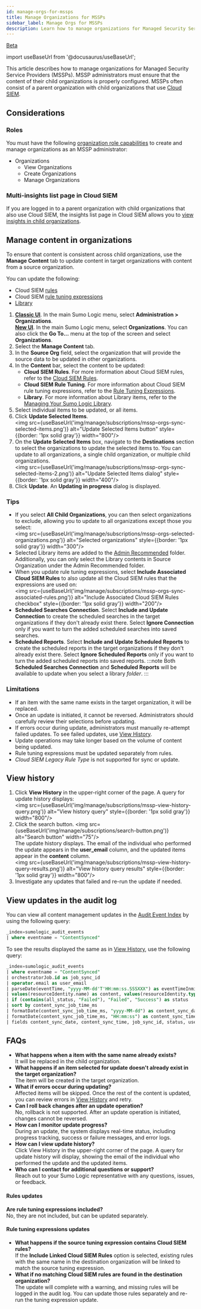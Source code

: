 ```yaml
---
id: manage-orgs-for-mssps
title: Manage Organizations for MSSPs
sidebar_label: Manage Orgs for MSSPs
description: Learn how to manage organizations for Managed Security Service Providers (MSSPs).
---
```


<head>
 <meta name="robots" content="noindex" />
</head>

<p><a href="/docs/beta"><span className="beta">Beta</span></a></p>

import useBaseUrl from '@docusaurus/useBaseUrl';

This article describes how to manage organizations for Managed Security Service Providers (MSSPs). MSSP administrators must ensure that the content of their child organizations is properly configured. MSSPs often consist of a parent organization with child organizations that use [Cloud SIEM](/docs/cse/).

## Considerations

### Roles

You must have the following [organization role capabilities](/docs/manage/users-roles/roles/role-capabilities/#organizations) to create and manage organizations as an MSSP administrator:

* Organizations
   * View Organizations
   * Create Organizations
   * Manage Organizations

### Multi-insights list page in Cloud SIEM

If you are logged in to a parent organization with child organizations that also use Cloud SIEM, the insights list page in Cloud SIEM allows you to [view insights in child organizations](/docs/cse/get-started-with-cloud-siem/about-cse-insight-ui/#view-insights-in-child-organizations). 

<!-- After this article is no longer beta, show the following text:
This multi-insights list page (also known as a "federated" page) shows insights just as in a normal insights list page. When you click an insight on the page, you are automatically signed in to the child organization (if SSO is enabled for the child organization), and the insight's details open in the child organization's UI. You can also use the board view on the multi-insights page to move insights to different statuses.

To be able to see insights in child organizations, add child organizations that use Cloud SIEM. Then when the parent organization user goes to their Cloud SIEM insights list page, all the child organizations' insights appear in the list.
-->

## Manage content in organizations

To ensure that content is consistent across child organizations, use the **Manage Content** tab to update content in target organizations with content from a source organization.

You can update the following:
* Cloud SIEM [rules](/docs/cse/rules/)
* Cloud SIEM [rule tuning expressions](/docs/cse/rules/rule-tuning-expressions/)
* [Library](/docs/get-started/library)

1. [**Classic UI**](/docs/get-started/sumo-logic-ui-classic). In the main Sumo Logic menu, select **Administration > Organizations**.<br/>[**New UI**](/docs/get-started/sumo-logic-ui). In the main Sumo Logic menu, select **Organizations**. You can also click the **Go To...** menu at the top of the screen and select **Organizations**.
1. Select the **Manage Content** tab.
1. In the **Source Org** field, select the organization that will provide the source data to be updated in other organizations.
1. In the **Content** bar, select the content to be updated:
   * **Cloud SIEM Rules**. For more information about Cloud SIEM rules, refer to the [Cloud SIEM Rules](/docs/cse/rules/).
   * **Cloud SIEM Rule Tuning**. For more information about Cloud SIEM rule tuning expressions, refer to the [Rule Tuning Expressions](/docs/cse/rules/rule-tuning-expressions/).
   * **Library**. For more information about Library items, refer to the [Managing Your Sumo Logic Library](/docs/get-started/library).
1. Select individual items to be updated, or all items.
1. Click **Update Selected Items**.<br/><img src={useBaseUrl('img/manage/subscriptions/mssp-orgs-sync-selected-items.png')} alt="Update Selected Items button" style={{border: '1px solid gray'}} width="800"/>
1. On the **Update Selected Items** box, navigate to the **Destinations** section to select the organizations to update the selected items to. You can update to all organizations, a single child organization, or multiple child organizations.<br/><img src={useBaseUrl('img/manage/subscriptions/mssp-orgs-sync-selected-items-2.png')} alt="Update Selected Items dialog" style={{border: '1px solid gray'}} width="400"/>
1. Click **Update**. An **Updating in progress** dialog is displayed.

### Tips

* If you select **All Child Organizations**, you can then select organizations to exclude, allowing you to update to all organizations except those you select:<br/><img src={useBaseUrl('img/manage/subscriptions/mssp-orgs-selected-organizations.png')} alt="Selected organizations" style={{border: '1px solid gray'}} width="300"/>
* Selected Library items are added to the [Admin Recommended](/docs/manage/content-sharing/admin-mode/#move-important-content-to-admin-recommended) folder. Additionally, you can only select the Library contents in Source Organization under the Admin Recommended folder.
* When you update rule tuning expressions, select **Include Associated Cloud SIEM Rules** to also update all the Cloud SIEM rules that the expressions are used on:<br/><img src={useBaseUrl('img/manage/subscriptions/mssp-orgs-sync-associated-rules.png')} alt="Include Associated Cloud SIEM Rules checkbox" style={{border: '1px solid gray'}} width="200"/>
* **Scheduled Searches Connection**. Select **Include and Update Connection** to create the scheduled searches in the target organizations if they don't already exist there. Select **Ignore Connection** only if you want to turn the added scheduled searches into saved searches.
* **Scheduled Reports**. Select **Include and Update Scheduled Reports** to create the scheduled reports in the target organizations if they don't already exist there. Select **Ignore Scheduled Reports** only if you want to turn the added scheduled reports into saved reports. 
   :::note
   Both **Scheduled Searches Connection** and **Scheduled Reports** will be available to update when you select a library *folder*.
   :::

### Limitations

- If an item with the same name exists in the target organization, it will be replaced.
- Once an update is initiated, it cannot be reversed. Administrators should carefully review their selections before updating.
- If errors occur during update, administrators must manually re-attempt failed updates. To see failed updates, use [View History](#view-history).
- Update operations may take longer based on the volume of content being updated.
- Rule tuning expressions must be updated separately from rules.
- *Cloud SIEM Legacy Rule Type* is not supported for sync or update.

## View history

1. Click **View History** in the upper-right corner of the page. A query for update history displays:<br/><img src={useBaseUrl('img/manage/subscriptions/mssp-view-history-query.png')} alt="View history query" style={{border: '1px solid gray'}} width="800"/>
1. Click the search button. <img src={useBaseUrl('img/manage/subscriptions/search-button.png')} alt="Search button" width="75"/> <br/>The update history displays. The email of the individual who performed the update appears in the **user_email** column, and the updated items appear in the **content** column. <br/><img src={useBaseUrl('img/manage/subscriptions/mssp-view-history-query-results.png')} alt="View history query results" style={{border: '1px solid gray'}} width="800"/>
1. Investigate any updates that failed and re-run the update if needed. 

## View updates in the audit log​

You can view all content management updates in the [Audit Event Index](/docs/manage/security/audit-indexes/audit-event-index/) by using the following query:

```sql
_index=sumologic_audit_events
| where eventname = "ContentSynced"
```

To see the results displayed the same as in [View History](#view-history), use the following query:

```sql
_index=sumologic_audit_events
| where eventname = "ContentSynced"
| orchestratorJob.id as job_sync_id
| operator.email as user_email
| parseDate(eventTime, "yyyy-MM-dd'T'HH:mm:ss.SSSXXX") as eventTimeInmilliseconds
| values(resourceIdentity.name) as content, values(resourceIdentity.type) as content_type, min(eventTimeInmilliseconds) as content_sync_job_time_ms, values(status) as all_status by job_sync_id, user_email
| if (contains(all_status, "Failed"), "Failed", "Success") as status
| sort by content_sync_job_time_ms
| formatDate(content_sync_job_time_ms, "yyyy-MM-dd") as content_sync_date
| formatDate(content_sync_job_time_ms, "HH:mm:ss") as content_sync_time
| fields content_sync_date, content_sync_time, job_sync_id, status, user_email, content_type, content
```

## FAQs

* **What happens when a item with the same name already exists?**<br/>It will be replaced in the child organization.
* **What happens if an item selected for update doesn't already exist in the target organization?**<br/>The item will be created in the target organization.
* **What if errors occur during updating?**<br/>Affected items will be skipped. Once the rest of the content is updated, you can review errors in [View History](#view-history) and retry.
* **Can I roll back changes after an update operation?**<br/>No, rollback is not supported. After an update operation is initiated, changes cannot be reversed.
* **How can I monitor update progress?**<br/>During an update, the system displays real-time status, including progress tracking, success or failure messages, and error logs.
* **How can I view update history?**<br/>Click View History in the upper-right corner of the page. A query for update history will display, showing the email of the individual who performed the update and the updated items.
* **Who can I contact for additional questions or support?**<br/>Reach out to your  Sumo Logic representative with any questions, issues, or feedback.

#### Rules updates

**Are rule tuning expressions included?**<br/>No, they are not included, but can be updated separately.

#### Rule tuning expressions updates

* **What happens if the source tuning expression contains Cloud SIEM rules?**<br/>If the **Include Linked Cloud SIEM Rules** option is selected, existing rules with the same name in the destination organization will be linked to match the source tuning expression.
* **What if no matching Cloud SIEM rules are found in the destination organization?**<br/>The update will complete with a warning, and missing rules will be logged in the audit log. You can update those rules separately and re-run the tuning expression update.